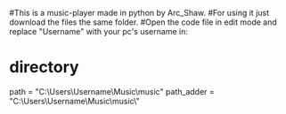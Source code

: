 #This is a music-player made in python by Arc_Shaw.
#For using it just download the files the same folder.
#Open the code file in edit mode and replace "Username" with your pc's username in: 
# directory
path = "C:\\Users\\Username\\Music\\music"
path_adder = "C:\\Users\\Username\\Music\\music\\"
